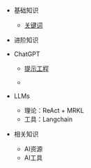 <!-- _sidebar.md -->

* 基础知识
  * [关键词](/docs/关键词.md) <!--注意这里是相对路径-->
* 进阶知识

* ChatGPT

  * [提示工程](/docs/提示工程.md)

  * 

* LLMs
  * 理论：ReAct + MRKL
  * 工具：Langchain
  
* 相关知识
  * AI资源
  * AI工具


